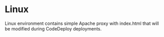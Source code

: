 # Linux

Linux environment contains simple Apache proxy with index.html that will be modified during CodeDeploy deployments.
